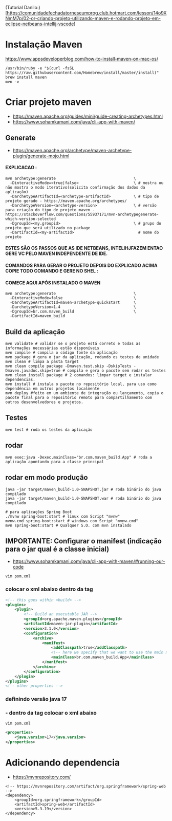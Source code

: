  (Tutorial Danilo:) [https://comunidadefechadatorneseumprog.club.hotmart.com/lesson/14o9XNmM7p/02-or-criando-projeto-utilizando-maven-e-rodando-projeto-em-eclipse-netbeans-intellij-vscode]

# Instalação Maven
https://www.appsdeveloperblog.com/how-to-install-maven-on-mac-os/

```shell
/usr/bin/ruby -e "$(curl -fsSL https://raw.githubusercontent.com/Homebrew/install/master/install)"
brew install maven
mvn -v
```

# Criar projeto maven
- https://maven.apache.org/guides/mini/guide-creating-archetypes.html
- https://www.sohamkamani.com/java/cli-app-with-maven/

## Generate
- https://maven.apache.org/archetype/maven-archetype-plugin/generate-mojo.html

#### EXPLICACAO :
```shell
mvn archetype:generate                                  \
  -DinteractiveMode=<true|false>                        \ # mostra ou não mostra o modo iterativo(solicita confirmação dos dados da aplicação)
  -DarchetypeArtifactId=<archetype-artifactId>          \ # tipo de projeto gerado - https://maven.apache.org/archetypes/
  -DarchetypeVersion=<archetype-version>                \ # versão para criação do tipo de projeto maven - https://stackoverflow.com/questions/55937171/mvn-archetypegenerate-which-version-selected
  -DgroupId=<my.groupid>                                \ # grupo do projeto que será utilizado no package
  -DartifactId=<my-artifactId>                            # nome do projeto
```
#### ESTES SÃO OS PASSOS QUE AS IDE NETBEANS, INTELIHJFAZEM ENTAO GERE VC PELO MAVEN INDEPENDENTE DE IDE.
#### COMANDOS PARA GERAR O PROJETO DEPOIS DO EXPLICADO ACIMA COPIE TODO COMANDO E GERE NO SHEL :
#### COMECE AQUI APÓS INSTALADO O MAVEN
```shell
mvn archetype:generate                                  \
  -DinteractiveMode=false                               \
  -DarchetypeArtifactId=maven-archetype-quickstart      \
  -DarchetypeVersion=1.4                                \
  -DgroupId=br.com.maven_build                          \
  -DartifactId=maven_build
```

## Build da aplicação
```shell
mvn validate # validar se o projeto está correto e todas as informações necessárias estão disponíveis
mvn compile # compila o código fonte da aplicação
mvn package # gera o jar da aplicação, rodando os testes de unidade
mvn clean # limpa a pasta target
mvn clean compile package -Dmaven.test.skip -DskipTests -Dmaven.javadoc.skip=true # compila e gera o pacote sem rodar os testes
mvn clean install package # 2 comandos: limpar target e instalar dependencias.
mvn install # instala o pacote no repositório local, para uso como dependência em outros projetos localmente
mvn deploy #feito em um ambiente de integração ou lançamento, copia o pacote final para o repositório remoto para compartilhamento com outros desenvolvedores e projetos.
```

## Testes
```shell
mvn test # roda os testes da aplicação
```

## rodar
```shell
mvn exec:java -Dexec.mainClass="br.com.maven_build.App" # roda a aplicação apontando para a classe principal
```

## rodar em modo produção
```shell
java -jar target/maven_build-1.0-SNAPSHOT.jar # roda binário do java compilado
java -jar target/maven_build-1.0-SNAPSHOT.war # roda binário do java compilado

# para aplicações Spring Boot
./mvnw spring-boot:start # linux com Script "mvnw"
mvnw.cmd spring-boot:start # windows com Script "mvnw.cmd"
mvn spring-boot:start # Qualquer S.O. com mvn instalado
```

## IMPORTANTE: Configurar o manifest (indicação para o jar qual é a classe inicial)
- https://www.sohamkamani.com/java/cli-app-with-maven/#running-our-code
```shell
vim pom.xml
```

### colocar o xml abaixo dentro da tag <build>
```xml
<!-- this goes within <build> -->
<plugins>
	<plugin>
		<!-- Build an executable JAR -->
		<groupId>org.apache.maven.plugins</groupId>
		<artifactId>maven-jar-plugin</artifactId>
		<version>3.1.0</version>
		<configuration>
			<archive>
				<manifest>
					<addClasspath>true</addClasspath>
					<!-- here we specify that we want to use the main method within the App class -->
					<mainClass>br.com.maven_build.App</mainClass>
				</manifest>
			</archive>
		</configuration>
	</plugin>
</plugins>
<!-- other properties -->
```

### definindo versão java 17
### - dentro da tag <properties> colocar o xml abaixo

```shell
vim pom.xml
```

```xml
<properties>
    <java.version>17</java.version>
</properties>
```

# Adicionando dependencia
- https://mvnrepository.com/
```shell
<!-- https://mvnrepository.com/artifact/org.springframework/spring-web -->
<dependency>
    <groupId>org.springframework</groupId>
    <artifactId>spring-web</artifactId>
    <version>5.3.19</version>
</dependency>
```
